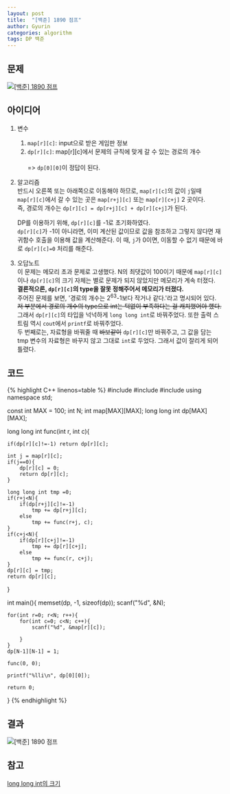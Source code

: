 ```yaml
---
layout: post
title:  "[백준] 1890 점프"
author: Gyurin
categories: algorithm
tags: DP 백준
---
```


## 문제
<a href="https://www.acmicpc.net/problem/1890" target="blank">
  <img src="{{ site.baseurl }}/assets/algorithm/BOJ-1890-problem.png" title="[백준] 1890 점프">
</a>

## 아이디어
1. 변수 <br>
    1) `map[r][c]`: input으로 받은 게임판 정보 <br>
    2) `dp[r][c]`: map[r][c]에서 문제의 규칙에 맞게 갈 수 있는 경로의 개수 <br><br>
    => `dp[0][0]`이 정답이 된다.

2. 알고리즘<br>
    반드시 오른쪽 또는 아래쪽으로 이동해야 하므로, `map[r][c]`의 값이 `j`일때<br> `map[r][c]`에서 갈 수 있는 곳은 `map[r+j][c]` 또는 `map[r][c+j]` 2 곳이다. <br>
    즉, 경로의 개수는 `dp[r][c] = dp[r+j][c] + dp[r][c+j]`가 된다. 

    DP를 이용하기 위해, `dp[r][c]`를 -1로 초기화하였다.<br>
    `dp[r][c]`가 -1이 아니라면, 이미 계산된 값이므로 값을 참조하고 그렇지 않다면 재귀함수 호출을 이용해 값을 계산해준다.
    이 때, `j`가 0이면, 이동할 수 없기 때문에 바로 `dp[r][c]=0` 처리를 해준다. 

3. 오답노트<br>
    이 문제는 메모리 초과 문제로 고생했다. N의 최댓값이 100이기 때문에 `map[r][c]`이나 `dp[r][c]`의 크기 자체는 별로 문제가 되지 않았지만 메모리가 계속 터졌다.<br>
    <b>결론적으론, `dp[r][c]`의 type을 잘못 정해주어서 메모리가 터졌다.</b><br>
    주어진 문제를 보면, '경로의 개수는 2<sup>63</sup>-1보다 작거나 같다.'라고 명시되어 있다. ~~저 부분에서 경로의 개수의 type으로 int는 턱없이 부족하다는 걸 캐치했어야 헀다.~~ 그래서 `dp[r][c]`의 타입을 넉넉하게 `long long int`로 바꿔주었다. 또한 출력 스트림 역시 `cout`에서 `printf`로 바꿔주었다. <br>
    두 번째로는, 자료형을 바꿔줄 때 ~~바보같이~~ `dp[r][c]`만 바꿔주고, 그 값을 담는 tmp 변수의 자료형은 바꾸지 않고 그대로 `int`로 두었다. 그래서 값이 잘리게 되어 틀렸다.


## 코드

{% highlight C++ linenos=table %}
#include <cstdio>
#include <algorithm>
#include <cstring>
using namespace std;

const int MAX = 100;
int N;
int map[MAX][MAX];
long long int dp[MAX][MAX];

long long int func(int r, int c){

    if(dp[r][c]!=-1) return dp[r][c];

    int j = map[r][c];
    if(j==0){
        dp[r][c] = 0;
        return dp[r][c];
    }

    long long int tmp =0;
    if(r+j<N){
        if(dp[r+j][c]!=-1)
            tmp += dp[r+j][c];    
        else
            tmp += func(r+j, c);
    }
    if(c+j<N){
        if(dp[r][c+j]!=-1)
            tmp += dp[r][c+j];  
        else
            tmp += func(r, c+j);
    }
    dp[r][c] = tmp;
    return dp[r][c];

}

int main(){
    memset(dp, -1, sizeof(dp));
    scanf("%d", &N);

    for(int r=0; r<N; r++){
        for(int c=0; c<N; c++){
            scanf("%d", &map[r][c]);

        }
    }
    dp[N-1][N-1] = 1;

    func(0, 0);

    printf("%lli\n", dp[0][0]);
  
    return 0;
}
{% endhighlight %}

## 결과
<img src="{{site.baseurl}}/assets/algorithm/BOJ-1890-result.png" title="[백준] 1890 점프">

## 참고
<a href="https://www.quora.com/What-are-the-sizes-and-ranges-of-int-long-int-long-long-int-and-unsigned-long-long-int-in-C-Is-there-any-other-data-type-that-can-store-greater-than-unsigned-long-long-int"> long long int의 크기 </a>